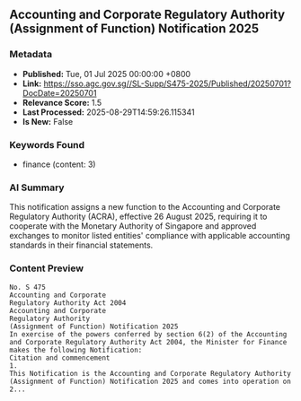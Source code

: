 
## Accounting and Corporate Regulatory Authority (Assignment of Function) Notification 2025

### Metadata
- **Published:** Tue, 01 Jul 2025 00:00:00 +0800
- **Link:** https://sso.agc.gov.sg//SL-Supp/S475-2025/Published/20250701?DocDate=20250701
- **Relevance Score:** 1.5
- **Last Processed:** 2025-08-29T14:59:26.115341
- **Is New:** False

### Keywords Found
- finance (content: 3)

### AI Summary
This notification assigns a new function to the Accounting and Corporate Regulatory Authority (ACRA), effective 26 August 2025, requiring it to cooperate with the Monetary Authority of Singapore and approved exchanges to monitor listed entities' compliance with applicable accounting standards in their financial statements.

### Content Preview
```
No. S 475
Accounting and Corporate
Regulatory Authority Act 2004
Accounting and Corporate
Regulatory Authority
(Assignment of Function) Notification 2025
In exercise of the powers conferred by section 6(2) of the Accounting and Corporate Regulatory Authority Act 2004, the Minister for Finance makes the following Notification:
Citation and commencement
1.
This Notification is the Accounting and Corporate Regulatory Authority (Assignment of Function) Notification 2025 and comes into operation on 2...
```
